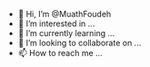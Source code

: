 - 👋 Hi, I’m @MuathFoudeh
- 👀 I’m interested in ...
- 🌱 I’m currently learning ...
- 💞️ I’m looking to collaborate on ...
- 📫 How to reach me ...

<!---
MuathFoudeh/MuathFoudeh is a ✨ special ✨ repository because its `README.md` (this file) appears on your GitHub profile.
You can click the Preview link to take a look at your changes.
--->
